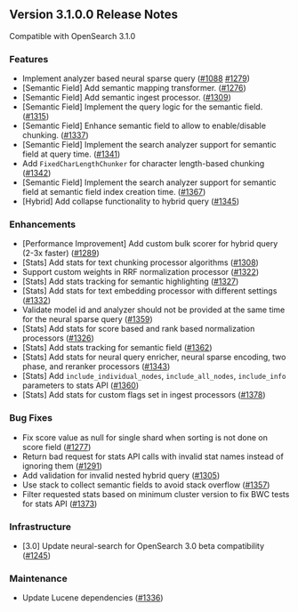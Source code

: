 ## Version 3.1.0.0 Release Notes

Compatible with OpenSearch 3.1.0

### Features
- Implement analyzer based neural sparse query ([#1088](https://github.com/opensearch-project/neural-search/pull/1088) [#1279](https://github.com/opensearch-project/neural-search/pull/1279))
- [Semantic Field] Add semantic mapping transformer. ([#1276](https://github.com/opensearch-project/neural-search/pull/1276))
- [Semantic Field] Add semantic ingest processor. ([#1309](https://github.com/opensearch-project/neural-search/pull/1309))
- [Semantic Field] Implement the query logic for the semantic field. ([#1315](https://github.com/opensearch-project/neural-search/pull/1315))
- [Semantic Field] Enhance semantic field to allow to enable/disable chunking. ([#1337](https://github.com/opensearch-project/neural-search/pull/1337))
- [Semantic Field] Implement the search analyzer support for semantic field at query time. ([#1341](https://github.com/opensearch-project/neural-search/pull/1341))
- Add `FixedCharLengthChunker` for character length-based chunking ([#1342](https://github.com/opensearch-project/neural-search/pull/1342))
- [Semantic Field] Implement the search analyzer support for semantic field at semantic field index creation time. ([#1367](https://github.com/opensearch-project/neural-search/pull/1367))
- [Hybrid] Add collapse functionality to hybrid query ([#1345](https://github.com/opensearch-project/neural-search/pull/1345))

### Enhancements
- [Performance Improvement] Add custom bulk scorer for hybrid query (2-3x faster) ([#1289](https://github.com/opensearch-project/neural-search/pull/1289))
- [Stats] Add stats for text chunking processor algorithms ([#1308](https://github.com/opensearch-project/neural-search/pull/1308))
- Support custom weights in RRF normalization processor ([#1322](https://github.com/opensearch-project/neural-search/pull/1322))
- [Stats] Add stats tracking for semantic highlighting ([#1327](https://github.com/opensearch-project/neural-search/pull/1327))
- [Stats] Add stats for text embedding processor with different settings ([#1332](https://github.com/opensearch-project/neural-search/pull/1332))
- Validate model id and analyzer should not be provided at the same time for the neural sparse query ([#1359](https://github.com/opensearch-project/neural-search/pull/1359))
- [Stats] Add stats for score based and rank based normalization processors ([#1326](https://github.com/opensearch-project/neural-search/pull/1326))
- [Stats] Add stats tracking for semantic field ([#1362](https://github.com/opensearch-project/neural-search/pull/1362))
- [Stats] Add stats for neural query enricher, neural sparse encoding, two phase, and reranker processors ([#1343](https://github.com/opensearch-project/neural-search/pull/1343))
- [Stats] Add `include_individual_nodes`, `include_all_nodes`, `include_info` parameters to stats API ([#1360](https://github.com/opensearch-project/neural-search/pull/1360))
- [Stats] Add stats for custom flags set in ingest processors ([#1378](https://github.com/opensearch-project/neural-search/pull/1378))

### Bug Fixes
- Fix score value as null for single shard when sorting is not done on score field ([#1277](https://github.com/opensearch-project/neural-search/pull/1277))
- Return bad request for stats API calls with invalid stat names instead of ignoring them ([#1291](https://github.com/opensearch-project/neural-search/pull/1291))
- Add validation for invalid nested hybrid query ([#1305](https://github.com/opensearch-project/neural-search/pull/1305))
- Use stack to collect semantic fields to avoid stack overflow ([#1357](https://github.com/opensearch-project/neural-search/pull/1357))
- Filter requested stats based on minimum cluster version to fix BWC tests for stats API ([#1373](https://github.com/opensearch-project/neural-search/pull/1373))

### Infrastructure
- [3.0] Update neural-search for OpenSearch 3.0 beta compatibility ([#1245](https://github.com/opensearch-project/neural-search/pull/1245))

### Maintenance
- Update Lucene dependencies ([#1336](https://github.com/opensearch-project/neural-search/pull/1336))